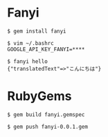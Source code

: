 # Fanyi
```
$ gem install fanyi

$ vim ~/.bashrc
GOOGLE_API_KEY_FANYI=****

$ fanyi hello
{"translatedText"=>"こんにちは"}
```

# RubyGems
```
$ gem build fanyi.gemspec

$ gem push fanyi-0.0.1.gem
```
